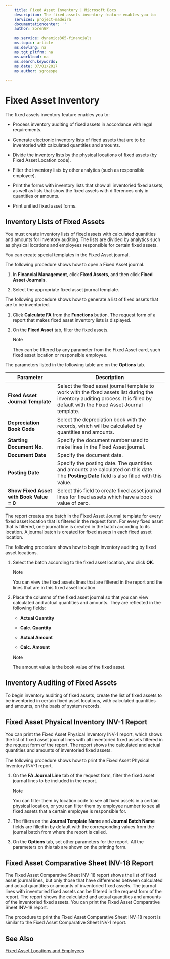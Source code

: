 ```yaml
---
    title: Fixed Asset Inventory | Microsoft Docs
    description: The fixed assets inventory feature enables you to:
    services: project-madeira
    documentationcenter: ''
    author: SorenGP

    ms.service: dynamics365-financials
    ms.topic: article
    ms.devlang: na
    ms.tgt_pltfrm: na
    ms.workload: na
    ms.search.keywords:
    ms.date: 07/01/2017
    ms.author: sgroespe

---
```

# Fixed Asset Inventory
The fixed assets inventory feature enables you to:  
  
-   Process inventory auditing of fixed assets in accordance with legal requirements.  
  
-   Generate electronic inventory lists of fixed assets that are to be inventoried with calculated quantities and amounts.  
  
-   Divide the inventory lists by the physical locations of fixed assets (by Fixed Asset Location code).  
  
-   Filter the inventory lists by other analytics (such as responsible employee).  
  
-   Print the forms with inventory lists that show all inventoried fixed assets, as well as lists that show the fixed assets with differences only in quantities or amounts.  
  
-   Print unified fixed asset forms.  
  
## Inventory Lists of Fixed Assets  
 You must create inventory lists of fixed assets with calculated quantities and amounts for inventory auditing. The lists are divided by analytics such as physical locations and employees responsible for certain fixed assets.  
  
 You can create special templates in the Fixed Asset journal.  
  
 The following procedure shows how to open a Fixed Asset journal.  
  
1.  In **Financial Management**, click **Fixed Assets**, and then click **Fixed Asset Journals**.  
  
2.  Select the appropriate fixed asset journal template.  
  
 The following procedure shows how to generate a list of fixed assets that are to be inventoried.  
  
1.  Click **Calculate FA** from the **Functions** button. The request form of a report that makes fixed asset inventory lists is displayed.  
  
2.  On the **Fixed Asset** tab, filter the fixed assets.  
  
    > [!NOTE]  
    >  They can be filtered by any parameter from the Fixed Asset card, such fixed asset location or responsible employee.  
  
 The parameters listed in the following table are on the **Options** tab.  
  
|Parameter|Description|  
|---------------|-----------------|  
|**Fixed Asset Journal Template**|Select the fixed asset journal template to work with the fixed assets list during the inventory auditing process. It is filled by default with the Fixed Asset Journal template.|  
|**Depreciation Book Code**|Select the depreciation book with the records, which will be calculated by quantities and amounts.|  
|**Starting Document No.**|Specify the document number used to make lines in the Fixed Asset journal.|  
|**Document Date**|Specify the document date.|  
|**Posting Date**|Specify the posting date. The quantities and amounts are calculated on this date. The **Posting Date** field is also filled with this value.|  
|**Show Fixed Asset with Book Value = 0**|Select this field to create fixed asset journal lines for fixed assets which have a book value of zero.|  
  
 The report creates one batch in the Fixed Asset Journal template for every fixed asset location that is filtered in the request form. For every fixed asset that is filtered, one journal line is created in the batch according to its location. A journal batch is created for fixed assets in each fixed asset location.  
  
 The following procedure shows how to begin inventory auditing by fixed asset locations.  
  
1.  Select the batch according to the fixed asset location, and click **ОК**.  
  
    > [!NOTE]  
    >  You can view the fixed assets lines that are filtered in the report and the lines that are in this fixed asset location.  
  
2.  Place the columns of the fixed asset journal so that you can view calculated and actual quantities and amounts. They are reflected in the following fields:  
  
    -   **Actual Quantity**  
  
    -   **Calc. Quantity**  
  
    -   **Actual Amount**  
  
    -   **Calc. Amount**  
  
    > [!NOTE]  
    >  The amount value is the book value of the fixed asset.  
  
## Inventory Auditing of Fixed Assets  
 To begin inventory auditing of fixed assets, create the list of fixed assets to be inventoried in certain fixed asset locations, with calculated quantities and amounts, on the basis of system records.  
  
## Fixed Asset Physical Inventory INV-1 Report  
 You can print the Fixed Asset Physical Inventory INV-1 report, which shows the list of fixed asset journal lines with all inventoried fixed assets filtered in the request form of the report. The report shows the calculated and actual quantities and amounts of inventoried fixed assets.  
  
 The following procedure shows how to print the Fixed Asset Physical Inventory INV-1 report.  
  
1.  On the **FA Journal Line** tab of the request form, filter the fixed asset journal lines to be included in the report.  
  
    > [!NOTE]  
    >  You can filter them by location code to see all fixed assets in a certain physical location, or you can filter them by employee number to see all fixed assets that a certain employee is responsible for.  
  
2.  The filters on the **Journal Template Name** and **Journal Batch Name** fields are filled in by default with the corresponding values from the journal batch from where the report is called.  
  
3.  On the **Options** tab, set other parameters for the report. All the parameters on this tab are shown on the printing form.  
  
## Fixed Asset Comparative Sheet INV-18 Report  
 The Fixed Asset Comparative Sheet INV-18 report shows the list of fixed asset journal lines, but only those that have differences between calculated and actual quantities or amounts of inventoried fixed assets. The journal lines with inventoried fixed assets can be filtered in the request form of the report. The report shows the calculated and actual quantities and amounts of the inventoried fixed assets. You can print the Fixed Asset Comparative Sheet INV-18 report.  
  
 The procedure to print the Fixed Asset Comparative Sheet INV-18 report is similar to the Fixed Asset Comparative Sheet INV-1 report.  
  
## See Also  
 [Fixed Asset Locations and Employees](fixed-asset-locations-and-employees.md)